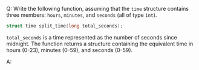 Q: Write the following function, assuming that the `time` structure contains
three members: `hours`, `minutes`, and `seconds` (all of type `int`).

```c
struct time split_time(long total_seconds);
```

`total_seconds` is a time represented as the number of seconds since midnight.
The function returns a structure containing the equivalent time in hours (0-23),
minutes (0-59), and seconds (0-59).

A:
